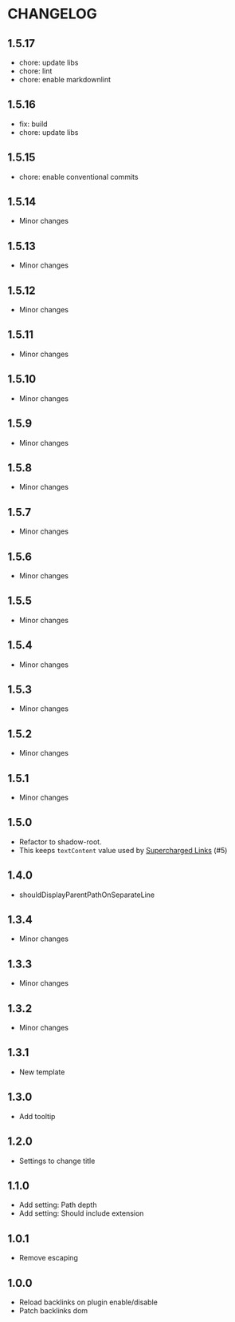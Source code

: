 # CHANGELOG

## 1.5.17

- chore: update libs
- chore: lint
- chore: enable markdownlint

## 1.5.16

- fix: build
- chore: update libs

## 1.5.15

- chore: enable conventional commits

## 1.5.14

- Minor changes

## 1.5.13

- Minor changes

## 1.5.12

- Minor changes

## 1.5.11

- Minor changes

## 1.5.10

- Minor changes

## 1.5.9

- Minor changes

## 1.5.8

- Minor changes

## 1.5.7

- Minor changes

## 1.5.6

- Minor changes

## 1.5.5

- Minor changes

## 1.5.4

- Minor changes

## 1.5.3

- Minor changes

## 1.5.2

- Minor changes

## 1.5.1

- Minor changes

## 1.5.0

- Refactor to shadow-root.
- This keeps `textContent` value used by [Supercharged Links](https://github.com/mdelobelle/obsidian_supercharged_links) (#5)

## 1.4.0

- shouldDisplayParentPathOnSeparateLine

## 1.3.4

- Minor changes

## 1.3.3

- Minor changes

## 1.3.2

- Minor changes

## 1.3.1

- New template

## 1.3.0

- Add tooltip

## 1.2.0

- Settings to change title

## 1.1.0

- Add setting: Path depth
- Add setting: Should include extension

## 1.0.1

- Remove escaping

## 1.0.0

- Reload backlinks on plugin enable/disable
- Patch backlinks dom

